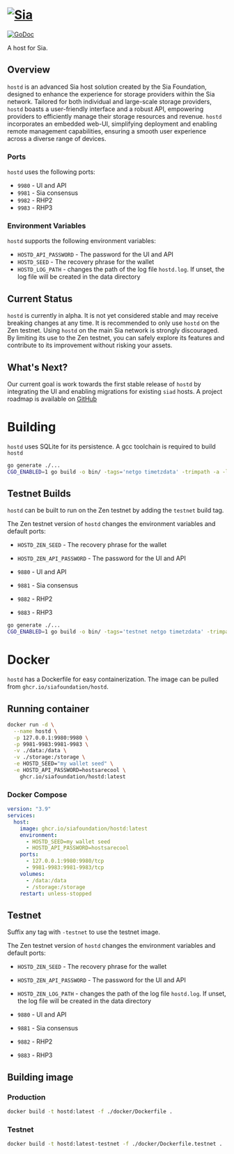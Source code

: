 # [![Sia](https://sia.tech/banners/sia-banner-expanded-hostd.png)](http://sia.tech)

[![GoDoc](https://godoc.org/go.sia.tech/hostd?status.svg)](https://godoc.org/go.sia.tech/hostd)

A host for Sia.

## Overview

`hostd` is an advanced Sia host solution created by the Sia Foundation, designed
to enhance the experience for storage providers within the Sia network. Tailored
for both individual and large-scale storage providers, `hostd` boasts a
user-friendly interface and a robust API, empowering providers to efficiently
manage their storage resources and revenue. `hostd` incorporates an embedded
web-UI, simplifying deployment and enabling remote management capabilities,
ensuring a smooth user experience across a diverse range of devices.

### Ports
`hostd` uses the following ports:
+ `9980` - UI and API
+ `9981` - Sia consensus
+ `9982` - RHP2
+ `9983` - RHP3

### Environment Variables
`hostd` supports the following environment variables:
+ `HOSTD_API_PASSWORD` - The password for the UI and API
+ `HOSTD_SEED` - The recovery phrase for the wallet
+ `HOSTD_LOG_PATH` - changes the path of the log file `hostd.log`. If unset, the
  log file will be created in the data directory

## Current Status

`hostd` is currently in alpha. It is not yet considered stable and may receive breaking changes at any time. It is recommended to only use `hostd` on the Zen testnet. Using `hostd` on the main Sia network is strongly discouraged. By limiting its use to the Zen testnet, you can safely explore its features and contribute to its improvement without risking your assets.

## What's Next?

Our current goal is work towards the first stable release of `hostd` by integrating the UI and enabling migrations for existing `siad` hosts. A project roadmap is available on [GitHub](https://github.com/orgs/SiaFoundation/projects/3)

# Building

`hostd` uses SQLite for its persistence. A gcc toolchain is required to build `hostd`

```sh
go generate ./...
CGO_ENABLED=1 go build -o bin/ -tags='netgo timetzdata' -trimpath -a -ldflags '-s -w'  ./cmd/hostd
```

## Testnet Builds

`hostd` can be built to run on the Zen testnet by adding the `testnet` build
tag.

The Zen testnet version of `hostd` changes the environment variables and default
ports:
+ `HOSTD_ZEN_SEED` - The recovery phrase for the wallet
+ `HOSTD_ZEN_API_PASSWORD` - The password for the UI and API

+ `9880` - UI and API
+ `9881` - Sia consensus
+ `9882` - RHP2
+ `9883` - RHP3

```sh
go generate ./...
CGO_ENABLED=1 go build -o bin/ -tags='testnet netgo timetzdata' -trimpath -a -ldflags '-s -w'  ./cmd/hostd
```

# Docker

`hostd` has a Dockerfile for easy containerization. The image can be pulled from `ghcr.io/siafoundation/hostd`.

## Running container

```sh
docker run -d \
  --name hostd \
  -p 127.0.0.1:9980:9980 \
  -p 9981-9983:9981-9983 \
  -v ./data:/data \
  -v ./storage:/storage \
  -e HOSTD_SEED="my wallet seed" \
  -e HOSTD_API_PASSWORD=hostsarecool \
    ghcr.io/siafoundation/hostd:latest
```

### Docker Compose

```yml
version: "3.9"
services:
  host:
    image: ghcr.io/siafoundation/hostd:latest
    environment:
      - HOSTD_SEED=my wallet seed
      - HOSTD_API_PASSWORD=hostsarecool
    ports:
      - 127.0.0.1:9980:9980/tcp
      - 9981-9983:9981-9983/tcp
    volumes:
      - /data:/data
      - /storage:/storage
    restart: unless-stopped
```

## Testnet

Suffix any tag with `-testnet` to use the testnet image.

The Zen testnet version of `hostd` changes the environment variables and default
ports:
+ `HOSTD_ZEN_SEED` - The recovery phrase for the wallet
+ `HOSTD_ZEN_API_PASSWORD` - The password for the UI and API
+ `HOSTD_ZEN_LOG_PATH` - changes the path of the log file `hostd.log`. If unset, the
  log file will be created in the data directory

+ `9880` - UI and API
+ `9881` - Sia consensus
+ `9882` - RHP2
+ `9883` - RHP3

## Building image

### Production

```sh
docker build -t hostd:latest -f ./docker/Dockerfile .
```

### Testnet

```sh
docker build -t hostd:latest-testnet -f ./docker/Dockerfile.testnet .
```
